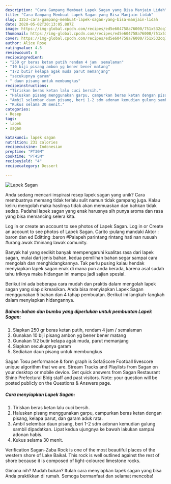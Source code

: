 ```yaml
---
description: "Cara Gampang Membuat Lapek Sagan yang Bisa Manjain Lidah"
title: "Cara Gampang Membuat Lapek Sagan yang Bisa Manjain Lidah"
slug: 3253-cara-gampang-membuat-lapek-sagan-yang-bisa-manjain-lidah
date: 2020-05-02T20:13:05.887Z
image: https://img-global.cpcdn.com/recipes/ed5e604758a76000/751x532cq70/lapek-sagan-foto-resep-utama.jpg
thumbnail: https://img-global.cpcdn.com/recipes/ed5e604758a76000/751x532cq70/lapek-sagan-foto-resep-utama.jpg
cover: https://img-global.cpcdn.com/recipes/ed5e604758a76000/751x532cq70/lapek-sagan-foto-resep-utama.jpg
author: Alice Rose
ratingvalue: 4.5
reviewcount: 8
recipeingredient:
- "250 gr beras ketan putih rendam 4 jam  semalaman"
- "10 biji pisang ambon yg bener bener matang"
- "1/2 butir kelapa agak muda parut memanjang"
- "secukupnya garam"
- " daun pisang untuk membungkus"
recipeinstructions:
- "Tiriskan beras ketan lalu cuci bersih."
- "Haluskan pisang menggunakan garpu, campurkan beras ketan dengan pisang, kelapa parut, dan garam aduk rata."
- "Ambil selembar daun pisang, beri 1-2 sdm adonan kemudian gulung sambil dipadatkan. Lipat kedua ujungnya ke bawah lakukan sampai adonan habis."
- "Kukus selama 30 menit."
categories:
- Resep
tags:
- lapek
- sagan

katakunci: lapek sagan 
nutrition: 231 calories
recipecuisine: Indonesian
preptime: "PT30M"
cooktime: "PT45M"
recipeyield: "4"
recipecategory: Dessert

---
```



![Lapek Sagan](https://img-global.cpcdn.com/recipes/ed5e604758a76000/751x532cq70/lapek-sagan-foto-resep-utama.jpg)

Anda sedang mencari inspirasi resep lapek sagan yang unik? Cara membuatnya memang tidak terlalu sulit namun tidak gampang juga. Kalau keliru mengolah maka hasilnya tidak akan memuaskan dan bahkan tidak sedap. Padahal lapek sagan yang enak harusnya sih punya aroma dan rasa yang bisa memancing selera kita.

Log in or create an account to see photos of Lapek Sagan. Log in or Create an account to see photos of Lapek Sagan. Carito :pulang mandaki Aktor : baron dan ed Editting :baron #Palapeh parintang rintang hati nan rusuah #urang awak #minang lawak comunity.

Banyak hal yang sedikit banyak mempengaruhi kualitas rasa dari lapek sagan, mulai dari jenis bahan, kedua pemilihan bahan segar sampai cara mengolah dan menghidangkannya. Tak perlu pusing kalau hendak menyiapkan lapek sagan enak di mana pun anda berada, karena asal sudah tahu triknya maka hidangan ini mampu jadi sajian spesial.


Berikut ini ada beberapa cara mudah dan praktis dalam mengolah lapek sagan yang siap dikreasikan. Anda bisa menyiapkan Lapek Sagan menggunakan 5 bahan dan 4 tahap pembuatan. Berikut ini langkah-langkah dalam menyiapkan hidangannya.

<!--inarticleads1-->

##### Bahan-bahan dan bumbu yang diperlukan untuk pembuatan Lapek Sagan:

1. Siapkan 250 gr beras ketan putih, rendam 4 jam / semalaman
1. Gunakan 10 biji pisang ambon yg bener bener matang
1. Gunakan 1/2 butir kelapa agak muda, parut memanjang
1. Siapkan secukupnya garam
1. Sediakan  daun pisang untuk membungkus


Sagan Tosu performance &amp; form graph is SofaScore Football livescore unique algorithm that we are. Stream Tracks and Playlists from Sagan on your desktop or mobile device. Get quick answers from Sagan Restaurant Shino Prefectural Bldg staff and past visitors. Note: your question will be posted publicly on the Questions &amp; Answers page. 

<!--inarticleads2-->

##### Cara menyiapkan Lapek Sagan:

1. Tiriskan beras ketan lalu cuci bersih.
1. Haluskan pisang menggunakan garpu, campurkan beras ketan dengan pisang, kelapa parut, dan garam aduk rata.
1. Ambil selembar daun pisang, beri 1-2 sdm adonan kemudian gulung sambil dipadatkan. Lipat kedua ujungnya ke bawah lakukan sampai adonan habis.
1. Kukus selama 30 menit.


Verification Sagan-Zaba Rock is one of the most beautiful places of the western shore of Lake Baikal. This rock is well outlined against the rest of shore because it is composed of light-coloured limestone rocks. 

Gimana nih? Mudah bukan? Itulah cara menyiapkan lapek sagan yang bisa Anda praktikkan di rumah. Semoga bermanfaat dan selamat mencoba!
